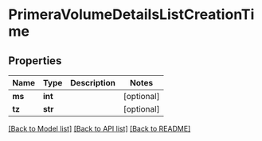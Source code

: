 # PrimeraVolumeDetailsListCreationTime

## Properties
Name | Type | Description | Notes
------------ | ------------- | ------------- | -------------
**ms** | **int** |  | [optional] 
**tz** | **str** |  | [optional] 

[[Back to Model list]](../README.md#documentation-for-models) [[Back to API list]](../README.md#documentation-for-api-endpoints) [[Back to README]](../README.md)


